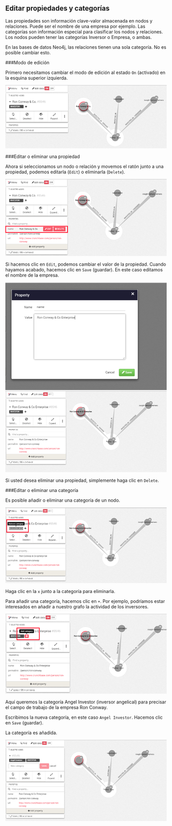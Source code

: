 ## Editar propiedades y categorías

Las propiedades son información clave-valor almacenada en nodos y relaciones. Puede ser el nombre de una empresa por ejemplo. Las categorías son información especial para clasificar los nodos y relaciones. Los nodos pueden tener las categorías Inversor o Empresa, o ambas.

<div class="alert alert-info">
    En las bases de datos Neo4j, las relaciones tienen una sola categoría. No es posible cambiar esto.
</div>

###Modo de edición

Primero necesitamos cambiar el modo de edición al estado ```On``` (activado) en la esquina superior izquierda.

![](../../en/edit/E1.png)

###Editar o eliminar una propiedad

Ahora si seleccionamos un nodo o relación y movemos el ratón junto a una propiedad, podemos editarla (```Edit```) o eliminarla (```Delete```).

![](../../en/edit/E2.png)

Si hacemos clic en ```Edit```, podemos cambiar el valor de la propiedad.
Cuando hayamos acabado, hacemos clic en  ```Save``` (guardar). En este caso editamos el nombre de la empresa.

![](../../en/edit/E_3.png)
![](../../en/edit/E4.png)

Si usted desea eliminar una propiedad, simplemente haga clic en ```Delete```.

###Editar o eliminar una categoría

Es posible añadir o eliminar una categoría de un nodo.

![](../../en/edit/E5.png)

Haga clic en la ```x``` junto a la categoría para eliminarla.

Para añadir una categoría, hacemos clic en ```+```. Por ejemplo, podríamos estar interesados en añadir a nuestro grafo la actividad de los inversores.

![](../../en/edit/E6.png)

Aquí queremos la categoría Angel Investor (inversor angelical) para precisar el campo de trabajo de la empresa Ron Conway.

Escribimos la nueva categoría, en este caso ```Angel Investor```. Hacemos clic en ```Save``` (guardar).

La categoría es añadida.

![](../../en/edit/E7.png)


